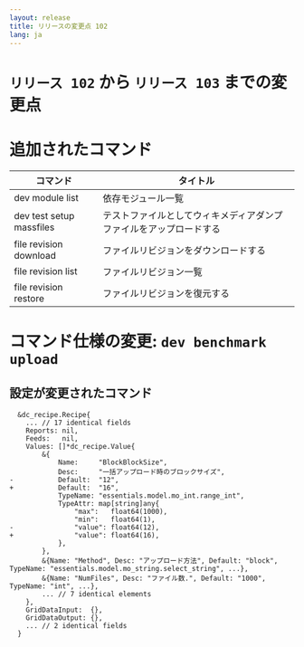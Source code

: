 ```yaml
---
layout: release
title: リリースの変更点 102
lang: ja
---
```


# `リリース 102` から `リリース 103` までの変更点

# 追加されたコマンド


| コマンド                 | タイトル                                                           |
|--------------------------|--------------------------------------------------------------------|
| dev module list          | 依存モジュール一覧                                                 |
| dev test setup massfiles | テストファイルとしてウィキメディアダンプファイルをアップロードする |
| file revision download   | ファイルリビジョンをダウンロードする                               |
| file revision list       | ファイルリビジョン一覧                                             |
| file revision restore    | ファイルリビジョンを復元する                                       |



# コマンド仕様の変更: `dev benchmark upload`



## 設定が変更されたコマンド


```
  &dc_recipe.Recipe{
  	... // 17 identical fields
  	Reports: nil,
  	Feeds:   nil,
  	Values: []*dc_recipe.Value{
  		&{
  			Name:     "BlockBlockSize",
  			Desc:     "一括アップロード時のブロックサイズ",
- 			Default:  "12",
+ 			Default:  "16",
  			TypeName: "essentials.model.mo_int.range_int",
  			TypeAttr: map[string]any{
  				"max":   float64(1000),
  				"min":   float64(1),
- 				"value": float64(12),
+ 				"value": float64(16),
  			},
  		},
  		&{Name: "Method", Desc: "アップロード方法", Default: "block", TypeName: "essentials.model.mo_string.select_string", ...},
  		&{Name: "NumFiles", Desc: "ファイル数.", Default: "1000", TypeName: "int", ...},
  		... // 7 identical elements
  	},
  	GridDataInput:  {},
  	GridDataOutput: {},
  	... // 2 identical fields
  }
```
